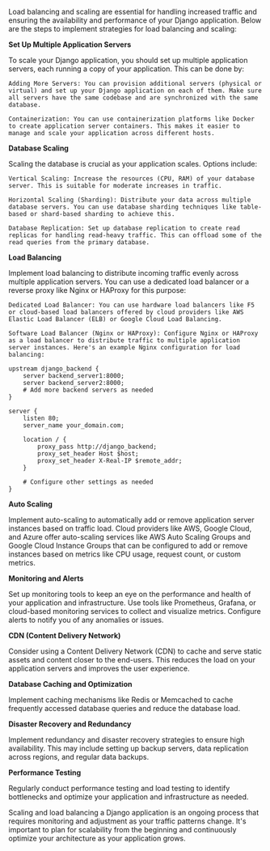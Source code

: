 Load balancing and scaling are essential for handling increased traffic and ensuring the availability and performance of your Django application. Below are the steps to implement strategies for load balancing and scaling:

**Set Up Multiple Application Servers**

To scale your Django application, you should set up multiple application servers, each running a copy of your application. This can be done by:

    Adding More Servers: You can provision additional servers (physical or virtual) and set up your Django application on each of them. Make sure all servers have the same codebase and are synchronized with the same database.

    Containerization: You can use containerization platforms like Docker to create application server containers. This makes it easier to manage and scale your application across different hosts.

**Database Scaling**

Scaling the database is crucial as your application scales. Options include:

    Vertical Scaling: Increase the resources (CPU, RAM) of your database server. This is suitable for moderate increases in traffic.

    Horizontal Scaling (Sharding): Distribute your data across multiple database servers. You can use database sharding techniques like table-based or shard-based sharding to achieve this.

    Database Replication: Set up database replication to create read replicas for handling read-heavy traffic. This can offload some of the read queries from the primary database.

**Load Balancing**

Implement load balancing to distribute incoming traffic evenly across multiple application servers. You can use a dedicated load balancer or a reverse proxy like Nginx or HAProxy for this purpose:

    Dedicated Load Balancer: You can use hardware load balancers like F5 or cloud-based load balancers offered by cloud providers like AWS Elastic Load Balancer (ELB) or Google Cloud Load Balancing.

    Software Load Balancer (Nginx or HAProxy): Configure Nginx or HAProxy as a load balancer to distribute traffic to multiple application server instances. Here's an example Nginx configuration for load balancing:

```nginx
upstream django_backend {
    server backend_server1:8000;
    server backend_server2:8000;
    # Add more backend servers as needed
}

server {
    listen 80;
    server_name your_domain.com;

    location / {
        proxy_pass http://django_backend;
        proxy_set_header Host $host;
        proxy_set_header X-Real-IP $remote_addr;
    }

    # Configure other settings as needed
}
```

**Auto Scaling**

Implement auto-scaling to automatically add or remove application server instances based on traffic load. Cloud providers like AWS, Google Cloud, and Azure offer auto-scaling services like AWS Auto Scaling Groups and Google Cloud Instance Groups that can be configured to add or remove instances based on metrics like CPU usage, request count, or custom metrics.

**Monitoring and Alerts**

Set up monitoring tools to keep an eye on the performance and health of your application and infrastructure. Use tools like Prometheus, Grafana, or cloud-based monitoring services to collect and visualize metrics. Configure alerts to notify you of any anomalies or issues.

**CDN (Content Delivery Network)**

Consider using a Content Delivery Network (CDN) to cache and serve static assets and content closer to the end-users. This reduces the load on your application servers and improves the user experience.

**Database Caching and Optimization**

Implement caching mechanisms like Redis or Memcached to cache frequently accessed database queries and reduce the database load.

**Disaster Recovery and Redundancy**

Implement redundancy and disaster recovery strategies to ensure high availability. This may include setting up backup servers, data replication across regions, and regular data backups.

**Performance Testing**

Regularly conduct performance testing and load testing to identify bottlenecks and optimize your application and infrastructure as needed.

Scaling and load balancing a Django application is an ongoing process that requires monitoring and adjustment as your traffic patterns change. It's important to plan for scalability from the beginning and continuously optimize your architecture as your application grows.
